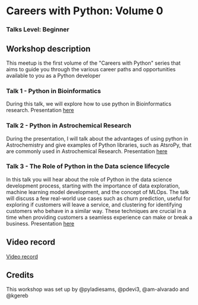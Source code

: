 
# Careers with Python: Volume 0
### Talks Level: Beginner

## Workshop description
This meetup is the first volume of the "Careers with Python" series that aims to guide you through the various career paths and opportunities available to you as a Python developer

### Talk 1 - Python in Bioinformatics
During this talk, we will explore how to use python in Bioinformatics research. Presentation [here](/presentations/Python%20for%20Bioinformatics.pptx)


### Talk 2 - Python in Astrochemical Research

During the presentation, I will talk about the advantages of using python in Astrochemistry and give examples of Python libraries, such as AtsroPy, that are commonly used in Astrochemical Research. Presentation [here](/presentations/Python-Astrochemical-Research.pdf)

### Talk 3 - The Role of Python in the Data science lifecycle

In this talk you will hear about the role of Python in the data science development process, starting with the importance of data exploration, machine learning model development, and the concept of MLOps. The talk will discuss a few real-world use cases such as churn prediction, useful for exploring if customers will leave a service, and clustering for identifying customers who behave in a similar way. These techniques are crucial in a time when providing customers a seamless experience can make or break a business. Presentation [here](/presentations/The_role_of_Python_in_the_DS_lifecycle_Katinka_Gereb.pdf)

## Video record
[Video record](https://bit.ly/3kFuqGN) 

## Credits
This workshop was set up by @pyladiesams, @pdevi3, @am-alvarado and @kgereb
